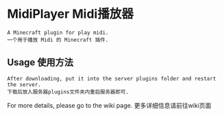 # MidiPlayer Midi播放器
    A Minecraft plugin for play midi.
    一个用于播放 Midi 的 Minecraft 插件.
## Usage 使用方法
    After downloading, put it into the server plugins folder and restart the server.
    下载后放入服务器plugins文件夹内重启服务器即可.
For more details, please go to the wiki page.
更多详细信息请前往wiki页面
